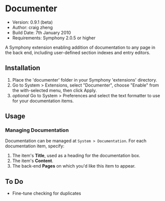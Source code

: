 # Documenter

- Version: 0.9.1 (beta)
- Author: craig zheng
- Build Date: 7th January 2010
- Requirements: Symphony 2.0.5 or higher

A Symphony extension enabling addition of documentation to any page in the back end, including user-defined section indexes and entry editors.

## Installation

1. Place the 'documenter' folder in your Symphony 'extensions' directory.
2. Go to System > Extensions, select "Documenter", choose "Enable" from the with-selected menu, then click Apply.
3. _optional_ Go to System > Preferences and select the text formatter to use for your documentation items.

## Usage

### Managing Documentation

Documentation can be managed at `System > Documentation`. For each documentation item, specify:

1. The item's **Title**, used as a heading for the documentation box.
2. The item's **Content**.
3. The back-end **Pages** on which you'd like this item to appear.

## To Do

- Fine-tune checking for duplicates

